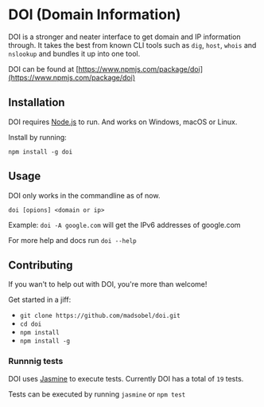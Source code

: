 # DOI (Domain Information)

DOI is a stronger and neater interface to get domain and IP information through. It takes the best from known CLI tools such as `dig`, `host`, `whois` and `nslookup` and bundles it up into one tool.

DOI can be found at [https://www.npmjs.com/package/doi](https://www.npmjs.com/package/doi)

## Installation

DOI requires [Node.js](https://nodejs.org/en/) to run. And works on Windows, macOS or Linux.

Install by running:

`npm install -g doi`

## Usage

DOI only works in the commandline as of now.

`doi [opions] <domain or ip>`

Example: `doi -A google.com` will get the IPv6 addresses of google.com

For more help and docs run `doi --help`

## Contributing

If you wan't to help out with DOI, you're more than welcome!

Get started in a jiff:

- `git clone https://github.com/madsobel/doi.git`
- `cd doi`
- `npm install`
- `npm install -g`

### Runnnig tests

DOI uses [Jasmine](http://jasmine.github.io/) to execute tests. Currently DOI has a total of `19` tests.

Tests can be executed by running `jasmine` or `npm test`

